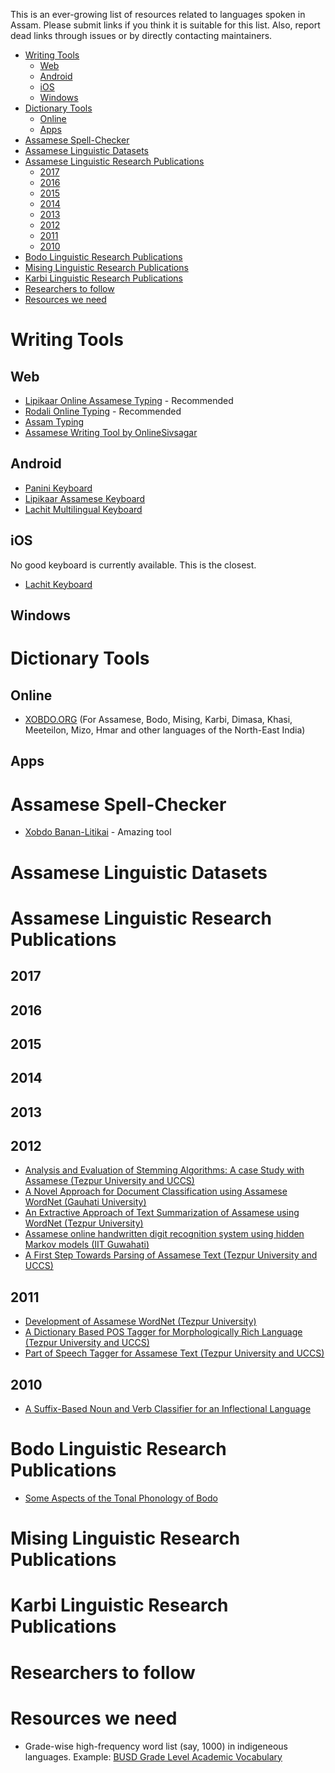 This is an ever-growing list of resources related to languages spoken in Assam. Please submit links if you think it is suitable for this list. Also, report dead links through issues or by directly contacting maintainers.

<!-- TOC -->

- [Writing Tools](#writing-tools)
    - [Web](#web)
    - [Android](#android)
    - [iOS](#ios)
    - [Windows](#windows)
- [Dictionary Tools](#dictionary-tools)
    - [Online](#online)
    - [Apps](#apps)
- [Assamese Spell-Checker](#assamese-spell-checker)
- [Assamese Linguistic Datasets](#assamese-linguistic-datasets)
- [Assamese Linguistic Research Publications](#assamese-linguistic-research-publications)
    - [2017](#2017)
    - [2016](#2016)
    - [2015](#2015)
    - [2014](#2014)
    - [2013](#2013)
    - [2012](#2012)
    - [2011](#2011)
    - [2010](#2010)
- [Bodo Linguistic Research Publications](#bodo-linguistic-research-publications)
- [Mising Linguistic Research Publications](#mising-linguistic-research-publications)
- [Karbi Linguistic Research Publications](#karbi-linguistic-research-publications)
- [Researchers to follow](#researchers-to-follow)
- [Resources we need](#resources-we-need)

<!-- /TOC -->


# Writing Tools
## Web
* [Lipikaar Online Assamese Typing](http://www.lipikaar.com/online-editor/assamese-typing) - Recommended
* [Rodali Online Typing](http://www.sltdassam.com/rodalionline.html) - Recommended
* [Assam Typing](http://assamese.indiatyping.com/)
* [Assamese Writing Tool by OnlineSivsagar](http://onlinesivasagar.com/tools/assamese_writer.html)

## Android
* [Panini Keyboard](https://play.google.com/store/apps/details?id=com.paninikeypad.assamese&hl=en) 
* [Lipikaar Assamese Keyboard](https://play.google.com/store/apps/details?id=com.lipikaar.android.keyboard.assamese)
* [Lachit Multilingual Keyboard](https://play.google.com/store/apps/details?id=com.lachit.android.assamese&hl=en)

## iOS

No good keyboard is currently available. This is the closest.
* [Lachit Keyboard](https://itunes.apple.com/us/app/lachit/id909360648?mt=8)

## Windows

# Dictionary Tools

## Online
* [XOBDO.ORG](www.xobdo.org) (For Assamese, Bodo, Mising, Karbi, Dimasa, Khasi, Meeteilon, Mizo, Hmar and other languages of the North-East India)
## Apps

# Assamese Spell-Checker

* [Xobdo Banan-Litikai](http://www.xobdo.org/litikai2/) - Amazing tool

# Assamese Linguistic Datasets


# Assamese Linguistic Research Publications

## 2017
## 2016
## 2015
## 2014
## 2013
## 2012
* [Analysis and Evaluation of Stemming Algorithms: A case Study with Assamese (Tezpur University and UCCS)](publications/saharia2012.pdf)
* [A Novel Approach for Document Classification using Assamese WordNet (Gauhati University)](https://s3.amazonaws.com/academia.edu.documents/31907561/gwc2012.pdf?AWSAccessKeyId=AKIAIWOWYYGZ2Y53UL3A&Expires=1508258792&Signature=gXmEeclvRbXIDsDAH2qf3WoUKFA%3D&response-content-disposition=inline%3B%20filename%3DA_Novel_Approach_for_Document_Classifica.pdf#page=329)
* [An Extractive Approach of Text Summarization of Assamese using WordNet (Tezpur University)](publications/gwc_12_word.pdf)
* [Assamese online handwritten digit recognition system using hidden Markov models (IIT Guwahati)](https://goo.gl/Vjd3p4)
* [A First Step Towards Parsing of Assamese Text (Tezpur University and UCCS)](publications/SahariaNavaPondicherry2010.pdf)
## 2011
* [Development of Assamese WordNet (Tezpur University)](publications/nwdaa_11.pdf)
* [A Dictionary Based POS Tagger for Morphologically Rich Language (Tezpur University and UCCS)](publications/SahariaNavaTU2011.pdf)
* [Part of Speech Tagger for Assamese Text (Tezpur University and UCCS)](https://goo.gl/EPFRso)
## 2010
* [A Suffix-Based Noun and Verb Classifier for an Inflectional Language](http://ieeexplore.ieee.org/abstract/document/5681558/)

# Bodo Linguistic Research Publications
* [Some Aspects of the Tonal Phonology of Bodo](http://www.linguistlist.org/pubs/diss/browse-diss-action.cfm?DissID=9381&RequestTimeout=500)
# Mising Linguistic Research Publications

# Karbi Linguistic Research Publications

# Researchers to follow

# Resources we need
* Grade-wise high-frequency word list (say, 1000) in indigeneous languages. Example: [BUSD Grade Level Academic Vocabulary](http://www.berkeleyschools.net/wp-content/uploads/2013/05/BUSD_Academic_Vocabulary.pdf)



